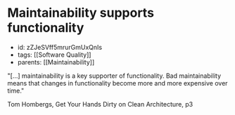 # Maintainability supports functionality
* id: zZJeSVff5mrurGmUxQnIs
* tags: [[Software Quality]]
* parents: [[Maintainability]]

"[...] maintainability is a key supporter of functionality. Bad maintainability means that changes in functionality become more and more expensive over time."

Tom Hombergs, Get Your Hands Dirty on Clean Architecture, p3
